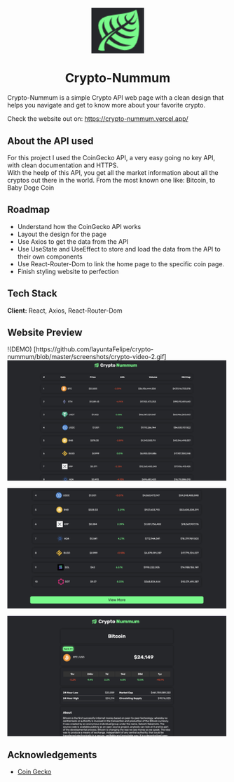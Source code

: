 <p align="center">
  <img align="center" src="https://github.com/layuntaFelipe/crypto-nummum/blob/master/screenshots/logo.png" alt="Boxes Logo" width="120"/>
  <h1 align="center">Crypto-Nummum </h1>
</p>

Crypto-Nummum is a simple Crypto API web page with a clean design that helps you navigate and get to know more about your favorite crypto.

Check the website out on: https://crypto-nummum.vercel.app/
## About the API used

For this project I used the CoinGecko API, a very easy going no key API, with clean documentation and HTTPS. <br />
With the heelp of this API, you get all the market information about all the cryptos out there in the world. From the most known one like: Bitcoin, to Baby Doge Coin

## Roadmap

- Understand how the CoinGecko API works
- Layout the design for the page
- Use Axios to get the data from the API
- Use UseState and UseEffect to store and load the data from the API to their own components
- Use React-Router-Dom to link the home page to the specific coin page.
- Finish styling website to perfection


## Tech Stack

**Client:** React, Axios, React-Router-Dom


## Website Preview

<p float="left">
  !(DEMO) [https://github.com/layuntaFelipe/crypto-nummum/blob/master/screenshots/crypto-video-2.gif]
  <img align="center" src="https://github.com/layuntaFelipe/crypto-nummum/blob/master/screenshots/home.png" alt="First app screen" width="500"/> <br/><br/>
  <img align="center" src="https://github.com/layuntaFelipe/crypto-nummum/blob/master/screenshots/crypto-home-2.png" alt="Second app screen" width="500"/> <br/><br/>
    <img align="center" src="https://github.com/layuntaFelipe/crypto-nummum/blob/master/screenshots/crypto-home-3.png" alt="Second app screen" width="500"/>
</p>


## Acknowledgements

 - [Coin Gecko](https://github.com/coingecko)
